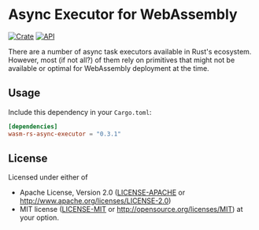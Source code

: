 # Async Executor for WebAssembly
[![Crate](https://img.shields.io/crates/v/wasm-rs-async-executor.svg)](https://crates.io/crates/wasm-rs-async-executor)
[![API](https://docs.rs/wasm-rs-async-executor/badge.svg)](https://docs.rs/wasm-rs-async-executor)

There are a number of async task executors available in Rust's ecosystem.
However, most (if not all?) of them rely on primitives that might not be
available or optimal for WebAssembly deployment at the time.

## Usage

Include this dependency in your `Cargo.toml`:

```toml
[dependencies]
wasm-rs-async-executor = "0.3.1"
```

## License

Licensed under either of

 * Apache License, Version 2.0 ([LICENSE-APACHE](LICENSE-APACHE) or http://www.apache.org/licenses/LICENSE-2.0)
 * MIT license ([LICENSE-MIT](LICENSE-MIT) or http://opensource.org/licenses/MIT) at your option.
